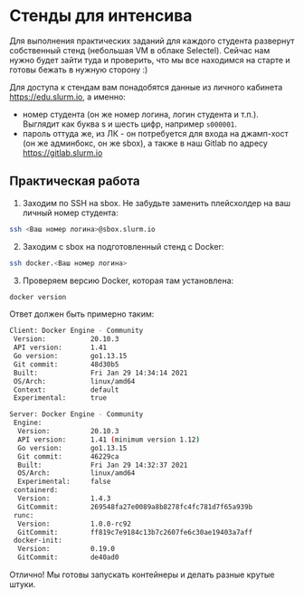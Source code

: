 # Стенды для интенсива

Для выполнения практических заданий для каждого студента развернут собственный стенд (небольшая VM в облаке Selectel). Сейчас нам нужно будет зайти туда и проверить, что мы все находимся на старте и готовы бежать в нужную сторону :)

Для доступа к стендам вам понадобятся данные из личного кабинета https://edu.slurm.io, а именно:

- номер студента (он же номер логина, логин студента и т.п.). Выглядит как буква s и шесть цифр, например `s000001`.
- пароль оттуда же, из ЛК - он потребуется для входа на джамп-хост (он же админбокс, он же sbox), а также в наш Gitlab по адресу https://gitlab.slurm.io

## Практическая работа

1. Заходим по SSH на sbox. Не забудьте заменить плейсхолдер на ваш личный номер студента:

```bash
ssh <Ваш номер логина>@sbox.slurm.io
```

2. Заходим с sbox на подготовленный стенд с Docker:

```bash
ssh docker.<Ваш номер логина>
```

3. Проверяем версию Docker, которая там установлена:

```bash
docker version
```

Ответ должен быть примерно таким:

```bash
Client: Docker Engine - Community
 Version:           20.10.3
 API version:       1.41
 Go version:        go1.13.15
 Git commit:        48d30b5
 Built:             Fri Jan 29 14:34:14 2021
 OS/Arch:           linux/amd64
 Context:           default
 Experimental:      true

Server: Docker Engine - Community
 Engine:
  Version:          20.10.3
  API version:      1.41 (minimum version 1.12)
  Go version:       go1.13.15
  Git commit:       46229ca
  Built:            Fri Jan 29 14:32:37 2021
  OS/Arch:          linux/amd64
  Experimental:     false
 containerd:
  Version:          1.4.3
  GitCommit:        269548fa27e0089a8b8278fc4fc781d7f65a939b
 runc:
  Version:          1.0.0-rc92
  GitCommit:        ff819c7e9184c13b7c2607fe6c30ae19403a7aff
 docker-init:
  Version:          0.19.0
  GitCommit:        de40ad0
```

Отлично! Мы готовы запускать контейнеры и делать разные крутые штуки.
